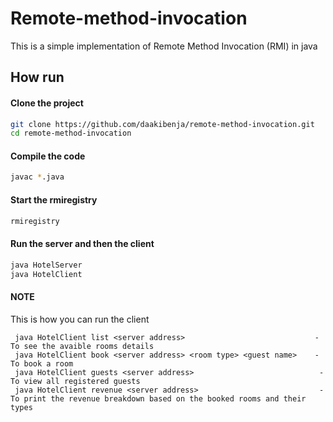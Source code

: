 # Remote-method-invocation
This is a simple implementation of Remote Method Invocation (RMI)  in java
## How run 
#### Clone the project 
```sh
git clone https://github.com/daakibenja/remote-method-invocation.git
cd remote-method-invocation
```
#### Compile the code
```sh
javac *.java 
```

#### Start the rmiregistry 
```sh
rmiregistry 
```

#### Run  the server and then the client 
```sh
java HotelServer
java HotelClient
```
#### NOTE
This is how you can run the client
```
 java HotelClient list <server address>                             -To see the avaible rooms details
 java HotelClient book <server address> <room type> <guest name>    -To book a room
 java HotelClient guests <server address>                            -To view all registered guests
 java HotelClient revenue <server address>                           -To print the revenue breakdown based on the booked rooms and their types
 ```
